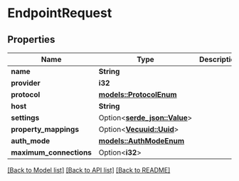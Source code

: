 # EndpointRequest

## Properties

Name | Type | Description | Notes
------------ | ------------- | ------------- | -------------
**name** | **String** |  | 
**provider** | **i32** |  | 
**protocol** | [**models::ProtocolEnum**](ProtocolEnum.md) |  | 
**host** | **String** |  | 
**settings** | Option<[**serde_json::Value**](.md)> |  | [optional]
**property_mappings** | Option<[**Vec<uuid::Uuid>**](uuid::Uuid.md)> |  | [optional]
**auth_mode** | [**models::AuthModeEnum**](AuthModeEnum.md) |  | 
**maximum_connections** | Option<**i32**> |  | [optional]

[[Back to Model list]](../README.md#documentation-for-models) [[Back to API list]](../README.md#documentation-for-api-endpoints) [[Back to README]](../README.md)


